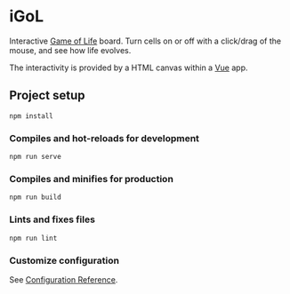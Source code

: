 # iGoL
Interactive [Game of Life](https://en.wikipedia.org/wiki/Conway%27s_Game_of_Life) board.
Turn cells on or off with a click/drag of the mouse, and see how life evolves.

The interactivity is provided by a HTML canvas within a [Vue](https://vuejs.org/) app.

## Project setup
```
npm install
```

### Compiles and hot-reloads for development
```
npm run serve
```

### Compiles and minifies for production
```
npm run build
```

### Lints and fixes files
```
npm run lint
```

### Customize configuration
See [Configuration Reference](https://cli.vuejs.org/config/).

